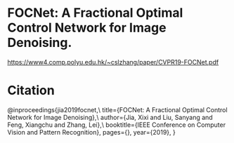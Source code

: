# FOCNet: A Fractional Optimal Control Network for Image Denoising.
https://www4.comp.polyu.edu.hk/~cslzhang/paper/CVPR19-FOCNet.pdf

# Citation
@inproceedings{jia2019focnet,\\
   title={FOCNet: A Fractional Optimal Control Network for Image Denoising},\\
   author={Jia, Xixi and Liu, Sanyang and Feng, Xiangchu and Zhang, Lei},\\
   booktitle={IEEE Conference on Computer Vision and Pattern Recognition},
   pages={},
   year={2019},
 }

